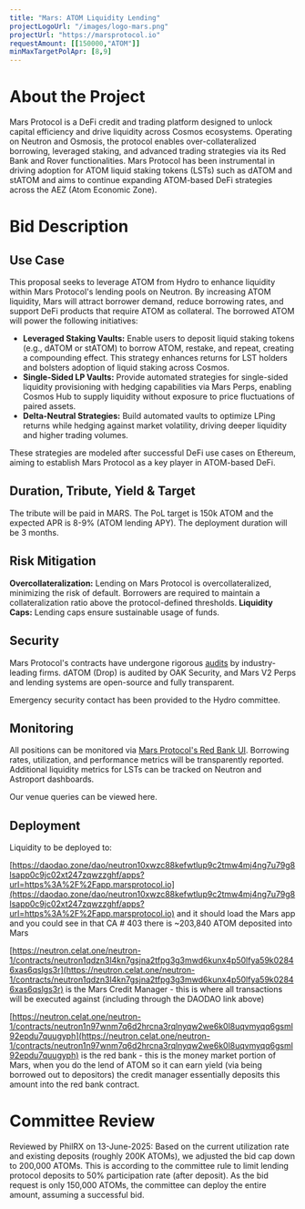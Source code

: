 ```yaml
---
title: "Mars: ATOM Liquidity Lending"
projectLogoUrl: "/images/logo-mars.png"
projectUrl: "https://marsprotocol.io"
requestAmount: [[150000,"ATOM"]]
minMaxTargetPolApr: [8,9]
---
```


# About the Project

Mars Protocol is a DeFi credit and trading platform designed to unlock capital efficiency and drive liquidity across Cosmos ecosystems. Operating on Neutron and Osmosis, the protocol enables over-collateralized borrowing, leveraged staking, and advanced trading strategies via its Red Bank and Rover functionalities. Mars Protocol has been instrumental in driving adoption for ATOM liquid staking tokens (LSTs) such as dATOM and stATOM and aims to continue expanding ATOM-based DeFi strategies across the AEZ (Atom Economic Zone).

# Bid Description

## Use Case
This proposal seeks to leverage ATOM from Hydro to enhance liquidity within Mars Protocol's lending pools on Neutron. By increasing ATOM liquidity, Mars will attract borrower demand, reduce borrowing rates, and support DeFi products that require ATOM as collateral. The borrowed ATOM will power the following initiatives:

* **Leveraged Staking Vaults:** Enable users to deposit liquid staking tokens (e.g., dATOM or stATOM) to borrow ATOM, restake, and repeat, creating a compounding effect. This strategy enhances returns for LST holders and bolsters adoption of liquid staking across Cosmos.
* **Single-Sided LP Vaults:** Provide automated strategies for single-sided liquidity provisioning with hedging capabilities via Mars Perps, enabling Cosmos Hub to supply liquidity without exposure to price fluctuations of paired assets.
* **Delta-Neutral Strategies:** Build automated vaults to optimize LPing returns while hedging against market volatility, driving deeper liquidity and higher trading volumes.

These strategies are modeled after successful DeFi use cases on Ethereum, aiming to establish Mars Protocol as a key player in ATOM-based DeFi.

## Duration, Tribute, Yield & Target
The tribute will be paid in MARS. The PoL target is 150k ATOM and the expected APR is 8-9% (ATOM lending APY). The deployment duration will be 3 months.

## Risk Mitigation
**Overcollateralization:** Lending on Mars Protocol is overcollateralized, minimizing the risk of default. Borrowers are required to maintain a collateralization ratio above the protocol-defined thresholds.
**Liquidity Caps:** Lending caps ensure sustainable usage of funds.

## Security
Mars Protocol's contracts have undergone rigorous [audits](https://github.com/mars-protocol/mars-audits) by industry-leading firms. dATOM (Drop) is audited by OAK Security, and Mars V2 Perps and lending systems are open-source and fully transparent.

Emergency security contact has been provided to the Hydro committee.

## Monitoring
All positions can be monitored via [Mars Protocol's Red Bank UI](https://app.marsprotocol.io/earn). Borrowing rates, utilization, and performance metrics will be transparently reported. Additional liquidity metrics for LSTs can be tracked on Neutron and Astroport dashboards.

Our venue queries can be viewed here.

## Deployment
Liquidity to be deployed to:

[https://daodao.zone/dao/neutron10xwzc88kefwtlup9c2tmw4mj4ng7u79g8lsapp0c9jc02xt247zqwzzghf/apps?url=https%3A%2F%2Fapp.marsprotocol.io](https://daodao.zone/dao/neutron10xwzc88kefwtlup9c2tmw4mj4ng7u79g8lsapp0c9jc02xt247zqwzzghf/apps?url=https%3A%2F%2Fapp.marsprotocol.io) and it should load the Mars app and you could see in that CA # 403 there is ~203,840 ATOM deposited into Mars

[https://neutron.celat.one/neutron-1/contracts/neutron1qdzn3l4kn7gsjna2tfpg3g3mwd6kunx4p50lfya59k02846xas6qslgs3r](https://neutron.celat.one/neutron-1/contracts/neutron1qdzn3l4kn7gsjna2tfpg3g3mwd6kunx4p50lfya59k02846xas6qslgs3r) is the Mars Credit Manager - this is where all transactions will be executed against (including through the DAODAO link above)

[https://neutron.celat.one/neutron-1/contracts/neutron1n97wnm7q6d2hrcna3rqlnyqw2we6k0l8uqvmyqq6gsml92epdu7quugyph](https://neutron.celat.one/neutron-1/contracts/neutron1n97wnm7q6d2hrcna3rqlnyqw2we6k0l8uqvmyqq6gsml92epdu7quugyph) is the red bank - this is the money market portion of Mars, when you do the lend of ATOM so it can earn yield (via being borrowed out to depositors) the credit manager essentially deposits this amount into the red bank contract.

# Committee Review

Reviewed by PhilRX on 13-June-2025: Based on the current utilization rate and existing deposits (roughly 200K ATOMs), we adjusted the bid cap down to 200,000 ATOMs. This is according to the committee rule to limit lending protocol deposits to 50% participation rate (after deposit). As the bid request is only 150,000 ATOMs, the committee can deploy the entire amount, assuming a successful bid.

